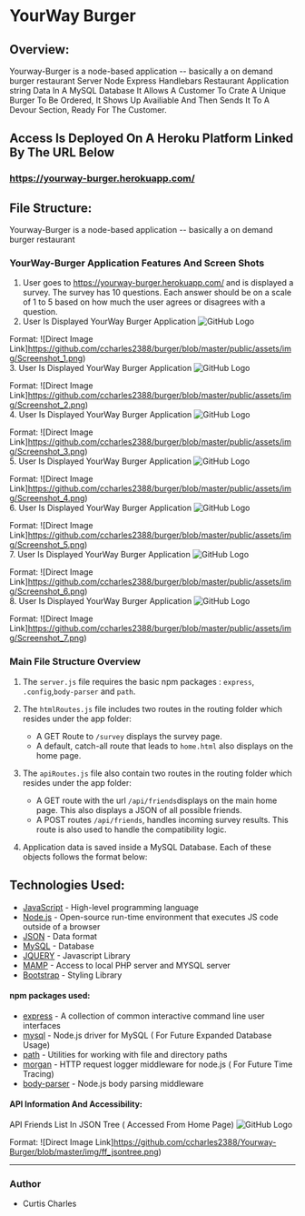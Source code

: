 # YourWay Burger

## Overview:

Yourway-Burger is a node-based application -- basically a on demand burger restaurant
Server Node Express Handlebars Restaurant Application string Data In A MySQL Database
It Allows A Customer To Crate A Unique Burger To Be Ordered, It Shows Up Availiable And Then Sends It To A Devour Section, Ready For The Customer.

## Access Is Deployed On A Heroku Platform Linked By The URL Below
### https://yourway-burger.herokuapp.com/

## File Structure:

Yourway-Burger is a node-based application -- basically a on demand burger restaurant



### YourWay-Burger Application Features And Screen Shots

1. User goes to https://yourway-burger.herokuapp.com/ and is displayed a survey. The survey has 10 questions. Each answer should be on a scale of 1 to 5 based on how much the user agrees or disagrees with a question.
2. User Is Displayed YourWay Burger Application 
![GitHub Logo](/public/assets/img/Screenshot_1.png)

Format: ![Direct Image Link]https://github.com/ccharles2388/burger/blob/master/public/assets/img/Screenshot_1.png)
<br>
3. User Is Displayed YourWay Burger Application 
![GitHub Logo](/public/assets/img/Screenshot_2.png)

Format: ![Direct Image Link]https://github.com/ccharles2388/burger/blob/master/public/assets/img/Screenshot_2.png)
<br>
4. User Is Displayed YourWay Burger Application 
![GitHub Logo](/public/assets/img/Screenshot_3.png)

Format: ![Direct Image Link]https://github.com/ccharles2388/burger/blob/master/public/assets/img/Screenshot_3.png)
<br>
5. User Is Displayed YourWay Burger Application 
![GitHub Logo](/public/assets/img/Screenshot_4.png)

Format: ![Direct Image Link]https://github.com/ccharles2388/burger/blob/master/public/assets/img/Screenshot_4.png)
<br>
6. User Is Displayed YourWay Burger Application 
![GitHub Logo](/public/assets/img/Screenshot_5.png)

Format: ![Direct Image Link]https://github.com/ccharles2388/burger/blob/master/public/assets/img/Screenshot_5.png)
<br>
7. User Is Displayed YourWay Burger Application 
![GitHub Logo](/public/assets/img/Screenshot_6.png)

Format: ![Direct Image Link]https://github.com/ccharles2388/burger/blob/master/public/assets/img/Screenshot_6.png)
<br>
8. User Is Displayed YourWay Burger Application 
![GitHub Logo](/public/assets/img/Screenshot_7.png)

Format: ![Direct Image Link]https://github.com/ccharles2388/burger/blob/master/public/assets/img/Screenshot_7.png)
<br>

### Main File Structure Overview

1. The `server.js` file  requires the basic npm packages : `express`, `.config`,`body-parser` and `path`.

2. The `htmlRoutes.js` file includes two routes in the routing folder which resides under the app folder:

   * A GET Route to `/survey` displays the survey page.
   * A default, catch-all route that leads to `home.html` also displays on the home page.

3. The `apiRoutes.js` file also contain two routes in the routing folder which resides under the app folder:

   * A GET route with the url `/api/friends`displays on the main home page. This also displays a JSON of all possible friends.
   * A POST routes `/api/friends`, handles incoming survey results. This route is also  used to handle the compatibility logic.

4. Application data is saved inside  a MySQL Database. Each of these objects follows the format below:

## Technologies Used:

- [JavaScript](https://developer.mozilla.org/en-US/docs/Web/JavaScript) - High-level programming language
- [Node.js](https://nodejs.org/en/) - Open-source run-time environment that executes JS code outside of a browser
- [JSON](http://www.json.org) - Data format
- [MySQL](https://www.mysql.com) - Database
- [JQUERY](https://learn.jquery.com/using-jquery-core/) - Javascript Library
- [MAMP](https://www.mamp.info/en/) - Access to local PHP server and MYSQL server
- [Bootstrap](https://getbootstrap.com/docs/4.3/getting-started/introduction/) - Styling Library

#### npm packages used:

- [express](https://www.npmjs.com/package/express) - A collection of common interactive command line user interfaces
- [mysql](https://www.npmjs.com/package/dotenv) - Node.js driver for MySQL ( For Future Expanded Database Usage)
- [path](https://www.npmjs.com/package/path) - Utilities for working with file and directory paths
- [morgan](https://www.npmjs.com/package/morgan) - HTTP request logger middleware for node.js ( For Future Time Tracing)
- [body-parser](https://www.npmjs.com/package/body-parser) - Node.js body parsing middleware


#### API Information And Accessibility:

API Friends List In JSON Tree ( Accessed From Home Page)
![GitHub Logo](/img/ff_jsontree.png)


Format: ![Direct Image Link]https://github.com/ccharles2388/Yourway-Burger/blob/master/img/ff_jsontree.png)
<br>

-------------------------------------------------------------------------------------------------------------------------

### Author

* Curtis Charles

